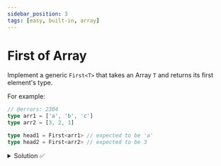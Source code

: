 ```yaml
---
sidebar_position: 3
tags: [easy, built-in, array]
---
```


# First of Array

Implement a generic `First<T>` that takes an Array `T` and returns its first element's type.

For example:

```ts twoslash
// @errors: 2304
type arr1 = ['a', 'b', 'c']
type arr2 = [3, 2, 1]

type head1 = First<arr1> // expected to be 'a'
type head2 = First<arr2> // expected to be 3
```

<details>
  <summary>Solution ✅</summary>

```ts twoslash {5}
type arr1 = ['a', 'b', 'c']
type arr2 = [3, 2, 1]
type arr3 = []

type First<A> = A extends [infer First, ...any[]] ? First : never

type head1 = First<arr1> // expected to be 'a'
type head2 = First<arr2> // expected to be 3
type head3 = First<arr3> // expected to be never
```
</details>